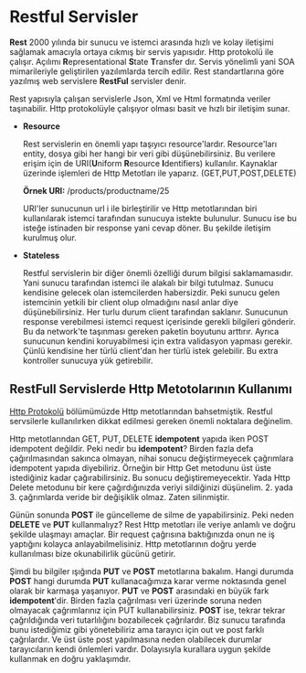 # Restful Servisler

**Rest** 2000 yılında bir sunucu ve istemci arasında hızlı ve kolay iletişimi sağlamak amacıyla ortaya cıkmış bir servis yapısıdır. Http protokolü ile çalışır. Açılımı **R**epresentational **S**tate **T**ransfer dır. Servis yönelimli yani SOA mimarileriyle geliştirilen yazılımlarda tercih edilir. Rest standartlarına göre yazılmış web servislere **RestFul** servisler denir.

Rest yapısıyla çalışan servislerle Json, Xml ve Html formatında veriler taşınabilir. Http protokolüyle çalışıyor olması basit ve hızlı bir iletişim sunar.

- **Resource**

  Rest servislerin en önemli yapı taşıyıcı resource'lardır. Resource'ları entity, dosya gibi her hangi bir veri gibi düşünebilirsiniz. Bu verilere erişim için de URI(**U**niform **R**esource **I**dentifiers) kullanılır. Kaynaklar üzerinde işlemleri de Http Metotları ile yaparız. (GET,PUT,POST,DELETE)

  **Örnek URI:**
  /products/productname/25

  URI'ler sunucunun url i ile birleştirilir ve Http metotlarından biri kullanılarak istemci tarafından sunucuya istekte bulunulur. Sunucu ise bu isteğe istinaden bir response yani cevap döner. Bu şekilde iletişim kurulmuş olur.

* **Stateless**

  Restful servislerin bir diğer önemli özelliği durum bilgisi saklamamasıdır. Yani sunucu tarafından istemci ile alakalı bir bilgi tutulmaz. Sunucu kendisine gelecek olan istemcilerden habersizdir. Peki sunucu gelen istemcinin yetkili bir client olup olmadığını nasıl anlar diye düşünebilirsiniz. Her turlu durum client tarafından saklanır. Sunucunun response verebilmesi istemci request içerisinde gerekli bilgileri gönderir. Bu da network'te taşınması gereken paketin boyutunu arttırır. Ayrıca sunucunun kendini koruyabilmesi için extra validasyon yapması gerekir. Çünlü kendisine her türlü client'dan her türlü istek gelebilir. Bu extra kontroller sunucuya yük getirebilir.

## **RestFull Servislerde Http Metotolarının Kullanımı**

[Http Protokolü]() bölümümüzde Http metotlarından bahsetmiştik. Restful servsilerle kullanılırken dikkat edilmesi gereken önemli noktalara değinelim.

Http metotlarından GET, PUT, DELETE **idempotent** yapıda iken POST idempotent değildir.
Peki nedir bu **idempotent**? Birden fazla defa çağırılmasından sakınca olmayan, nihai sonucu değiştirmeyecek çağrımlara idempotent yapıda diyebiliriz. Örneğin bir Http Get metodunu üst üste istediğiniz kadar çağırabilirsiniz. Bu sonucu değiştiremeyecektir. Yada Http Delete metodunu bir kere çağırdığınızda veriyi sildiğinizi düşünelim. 2. yada 3. çağrımlarda veride bir değişiklik olmaz. Zaten silinmiştir.

Günün sonunda **POST** ile güncelleme de silme de yapabilirsiniz. Peki neden **DELETE** ve **PUT** kullanmalıyz? Rest Http metotları ile veriye anlamlı ve doğru şekilde ulaşmayı amaçlar. Bir request çağrısına baktığınızda onun ne iş yaptığını kolayca anlayabilmelisiniz. Http metotlarının doğru yerde kullanılması bize okunabilirlik gücünü getirir.

Şimdi bu bilgiler ışığında **PUT** ve **POST** metotlarına bakalım. Hangi durumda **POST** hangi durumda **PUT** kullanacağımıza karar verme noktasında genel olarak bir karmaşa yaşanıyor. **PUT** ve **POST** arasındaki en büyük fark **idempotent**'dir. Birden fazla çağrılması veri üzerinde soruna neden olmayacak çağrımlarınız için PUT kullanabilirsiniz. **POST** ise, tekrar tekrar çağrıldığında veri tutarlılığını bozabilecek çağrılardır. Biz sunucu tarafında bunu istediğimiz gibi yönetebiliriz ama tarayıcı için out ve post farklı çağrılardır. Ve üst üste post yapılmasına neden olabilecek durumlar tarayıcıların kendi önlemleri vardır. Dolayısıyla kurallara uygun şekilde kullanmak en doğru yaklaşımdır.
